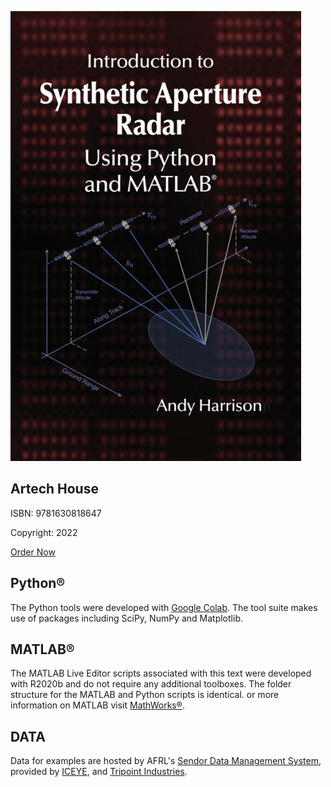![Book_logo](book_cover_small.png)

## Artech House
ISBN: 9781630818647 

Copyright: 2022

[Order Now](https://us.artechhouse.com/Introduction-to-Synthetic-Aperture-Radar-Using-Python-and-MATLAB-P2293.aspx)

## Python®

The Python tools were developed with [Google Colab](https://colab.research.google.com/notebooks/intro.ipynb).  The  tool  suite  makes  use  of  packages  including  SciPy,  NumPy and  Matplotlib. 

## MATLAB®

The MATLAB Live Editor scripts associated with this  text  were  developed  with  R2020b  and  do  not  require  any  additional  toolboxes. The folder structure for the MATLAB and Python scripts is identical.  or more information on MATLAB visit [MathWorks®](https://www.mathworks.com/).

## DATA
Data for examples are hosted by AFRL's [Sendor Data Management System](https://www.sdms.afrl.af.mil/index.php), provided by [ICEYE](https://www.iceye.com/), and [Tripoint Industries](http://tripointindustries.com/).
